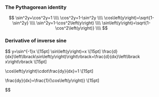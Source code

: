 ### The Pythagorean identity
$$ 
  \sin^2y+\cos^2y=1 \\\\
  \cos^2y=1-\sin^2y \\\\
  \cos\left(y\right)=\sqrt{1-\sin^2y} \\\\
  \sin^2y=1-\cos^2\left(y\right) \\\\
  \sin\left(y\right)=\sqrt{1-\cos^2\left(y\right)} \\\\
$$

### Derivative of inverse sine

$$
 y=\sin^{-1}x \\[15pt]
 \sin\left(y\right)=x \\[15pt]
  \frac{d}{dx}\left\lbrack\sin\left(y\right)\right\rbrack=\frac{d}{dx}\left\lbrack x\right\rbrack \\[15pt]

  \cos\left(y\right)\cdot\frac{dy}{dx}=1 \\[15pt]

 \frac{dy}{dx}=\frac{1}{\cos\left(y\right)} \\[15pt]

$$